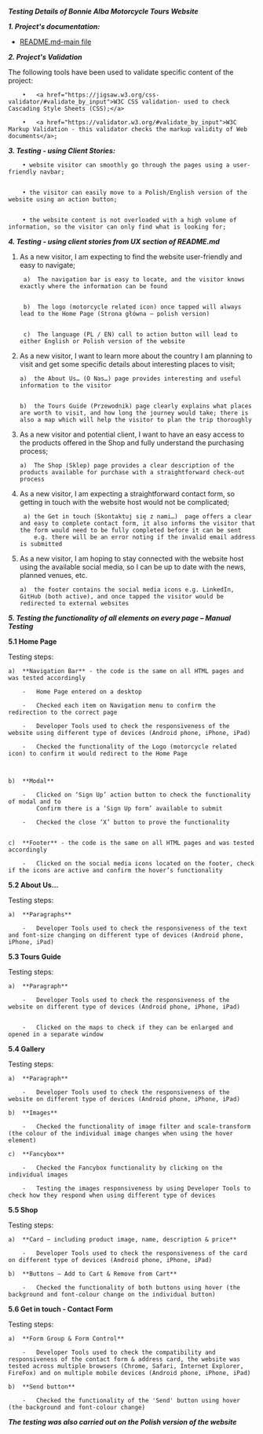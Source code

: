***Testing Details of Bonnie Alba Motorcycle Tours Website***

        
***1. Project's documentation:***


- <a href="https://github.com/KrisK1978/Bonnie-Alba-Motorcycle-Tours-Milestone1-UCFD/blob/master/README.md">README.md-main file</a>





***2. Project's Validation***



The following tools have been used to validate specific content of the project:


        •   <a href="https://jigsaw.w3.org/css-validator/#validate_by_input">W3C CSS validation- used to check Cascading Style Sheets (CSS);</a> 

        •   <a href="https://validator.w3.org/#validate_by_input">W3C Markup Validation - this validator checks the markup validity of Web documents</a>;



***3. Testing - using Client Stories:***


        • website visitor can smoothly go through the pages using a user-friendly navbar;
        

        • the visitor can easily move to a Polish/English version of the website using an action button;


        • the website content is not overloaded with a high volume of information, so the visitor can only find what is looking for;


***4. Testing - using client stories from UX section of README.md***


1. As a new visitor, I am expecting to find the website user-friendly and easy to navigate;


        a)	The navigation bar is easy to locate, and the visitor knows exactly where the information can be found


        b)	The logo (motorcycle related icon) once tapped will always lead to the Home Page (Strona główna – polish version)


        c)	The language (PL / EN) call to action button will lead to either English or Polish version of the website


2.	As a new visitor, I want to learn more about the country I am planning to visit and get some specific details about interesting places to visit;


        a)	the About Us… (O Nas…) page provides interesting and useful information to the visitor


        b)	the Tours Guide (Przewodnik) page clearly explains what places are worth to visit, and how long the journey would take; there is also a map which will help the visitor to plan the trip thoroughly


3.	As a new visitor and potential client, I want to have an easy access to the products offered in the Shop and fully understand the purchasing process;


        a)	The Shop (Sklep) page provides a clear description of the products available for purchase with a straightforward check-out process



4.	As a new visitor, I am expecting a straightforward contact form, so getting in touch with the website host would not be complicated;


         a) the Get in touch (Skontaktuj się z nami…)  page offers a clear and easy to complete contact form, it also informs the visitor that the form would need to be fully completed before it can be sent
            e.g. there will be an error noting if the invalid email address is submitted



5.	As a new visitor, I am hoping to stay connected with the website host using the available social media, so I can be up to date with the news, planned venues, etc.


        a)	the footer contains the social media icons e.g. LinkedIn, GitHub (both active), and once tapped the visitor would be redirected to external websites 



***5. Testing the functionality of all elements on every page – Manual Testing***

**5.1 Home Page**


Testing steps:

    a)	**Navigation Bar** - the code is the same on all HTML pages and was tested accordingly

        -	Home Page entered on a desktop

        -	Checked each item on Navigation menu to confirm the redirection to the correct page

        -	Developer Tools used to check the responsiveness of the website using different type of devices (Android phone, iPhone, iPad)

        -	Checked the functionality of the Logo (motorcycle related icon) to confirm it would redirect to the Home Page


    
    b)	**Modal**

        -	Clicked on ‘Sign Up’ action button to check the functionality of modal and to 
            Confirm there is a ‘Sign Up form’ available to submit

        -	Checked the close ‘X’ button to prove the functionality
        
    
    c)	**Footer** - the code is the same on all HTML pages and was tested accordingly

        -	Clicked on the social media icons located on the footer, check if the icons are active and confirm the hover’s functionality 

    
    
    
**5.2 About Us…**


Testing steps:

    a)	**Paragraphs** 

        -	Developer Tools used to check the responsiveness of the text and font-size changing on different type of devices (Android phone, iPhone, iPad)


**5.3 Tours Guide**


Testing steps:
	
    a)	**Paragraph**

        -	Developer Tools used to check the responsiveness of the website on different type of devices (Android phone, iPhone, iPad)


        -	Clicked on the maps to check if they can be enlarged and opened in a separate window


**5.4 Gallery**


Testing steps:
	
    a)	**Paragraph**
    
        -	Developer Tools used to check the responsiveness of the website on different type of devices (Android phone, iPhone, iPad)

    b)	**Images**

        -	Checked the functionality of image filter and scale-transform (the colour of the individual image changes when using the hover element)

    c)	**Fancybox**

        -	Checked the Fancybox functionality by clicking on the individual images

        -	Testing the images responsiveness by using Developer Tools to check how they respond when using different type of devices 


**5.5 Shop**


Testing steps:
	
    a)	**Card – including product image, name, description & price**

        -	Developer Tools used to check the responsiveness of the card on different type of devices (Android phone, iPhone, iPad)

    b)	**Buttons – Add to Cart & Remove from Cart**

        -	Checked the functionality of both buttons using hover (the background and font-colour change on the individual button)


**5.6 Get in touch - Contact Form**


Testing steps:
	
    a)	**Form Group & Form Control**

        -	Developer Tools used to check the compatibility and responsiveness of the contact form & address card, the website was tested across multiple browsers (Chrome, Safari, Internet Explorer, FireFox) and on multiple mobile devices (Android phone, iPhone, iPad)

    b)	**Send button**

        -	Checked the functionality of the 'Send' button using hover (the background and font-colour change)



***The testing was also carried out on the Polish version of the website***


